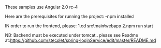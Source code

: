 These samples use Angular 2.0 rc-4


Here are the prerequisites for running the project:
-npm installed

IN order to run the frontend, please:
 1.cd src\main\webapp
 2.npm run start
 
 NB: Backend must be executed under tomcat.. please see Readme at:https://github.com/stecolet/spring-loginService/edit/master/README.md
